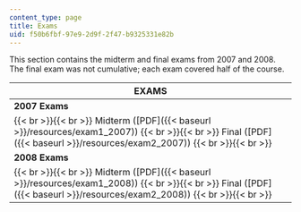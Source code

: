 ```yaml
---
content_type: page
title: Exams
uid: f50b6fbf-97e9-2d9f-2f47-b9325331e82b
---
```


This section contains the midterm and final exams from 2007 and 2008. The final exam was not cumulative; each exam covered half of the course.

| EXAMS |
| --- |
| **2007 Exams** |
|  {{< br >}}{{< br >}} Midterm ([PDF]({{< baseurl >}}/resources/exam1_2007)) {{< br >}}{{< br >}} Final ([PDF]({{< baseurl >}}/resources/exam2_2007)) {{< br >}}{{< br >}}  |
| **2008 Exams** |
|  {{< br >}}{{< br >}} Midterm ([PDF]({{< baseurl >}}/resources/exam1_2008)) {{< br >}}{{< br >}} Final ([PDF]({{< baseurl >}}/resources/exam2_2008)) {{< br >}}{{< br >}}